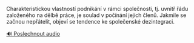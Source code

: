
Charakteristickou vlastností podnikání v rámci společnosti, tj. uvnitř řádu založeného na dělbě práce, je soulad v počínání jejích členů. Jakmile se začnou nepřátelit, objeví se tendence ke společenské dezintegraci.

[🔊 Poslechnout audio](/data/7-paragraphs/audio/chapter_30/para_001-Charakteristickou-vlastnost-podnikn-v-rmci-spo.mp3)

